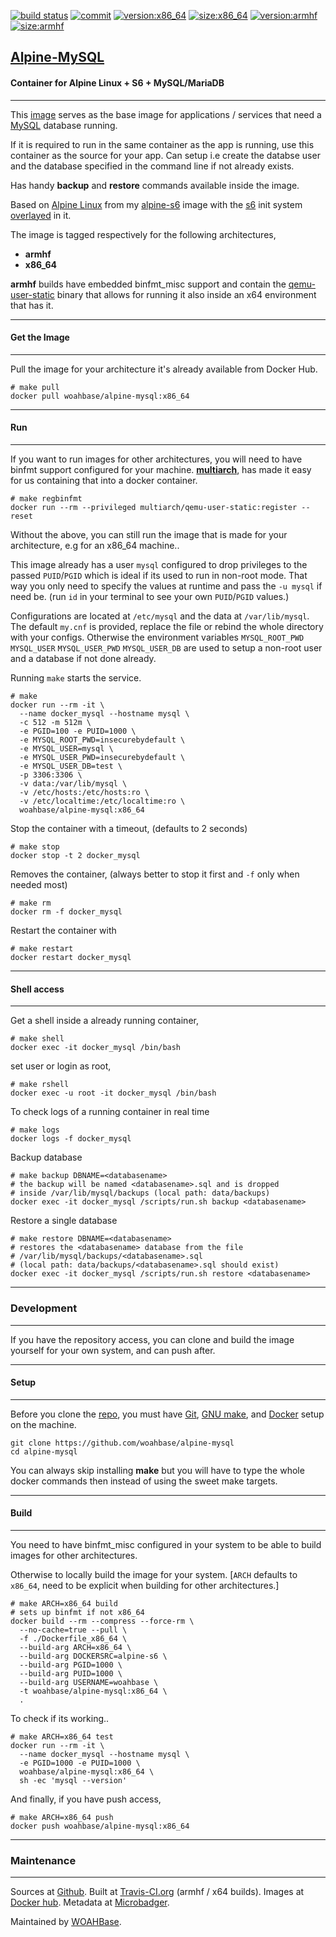 [![build status][251]][232] [![commit][255]][231] [![version:x86_64][256]][235] [![size:x86_64][257]][235] [![version:armhf][258]][236] [![size:armhf][259]][236]

## [Alpine-MySQL][234]
#### Container for Alpine Linux + S6 + MySQL/MariaDB
---

This [image][233] serves as the base image for applications
/ services that need a [MySQL][135] database running.

If it is required to run in the same container as the app is
running, use this container as the source for your app. Can setup
i.e create the databse user and the database specified in the
command line if not already exists.

Has handy **backup** and **restore** commands available inside the
image.

Based on [Alpine Linux][131] from my [alpine-s6][132] image with
the [s6][133] init system [overlayed][134] in it.

The image is tagged respectively for the following architectures,
* **armhf**
* **x86_64**

**armhf** builds have embedded binfmt_misc support and contain the
[qemu-user-static][105] binary that allows for running it also inside
an x64 environment that has it.

---
#### Get the Image
---

Pull the image for your architecture it's already available from
Docker Hub.

```
# make pull
docker pull woahbase/alpine-mysql:x86_64
```

---
#### Run
---

If you want to run images for other architectures, you will need
to have binfmt support configured for your machine. [**multiarch**][104],
has made it easy for us containing that into a docker container.

```
# make regbinfmt
docker run --rm --privileged multiarch/qemu-user-static:register --reset
```

Without the above, you can still run the image that is made for your
architecture, e.g for an x86_64 machine..

This image already has a user `mysql` configured to drop
privileges to the passed `PUID`/`PGID` which is ideal if its used
to run in non-root mode. That way you only need to specify the
values at runtime and pass the `-u mysql` if need be. (run `id`
in your terminal to see your own `PUID`/`PGID` values.)

Configurations are located at `/etc/mysql` and the data at
`/var/lib/mysql`. The default `my.cnf` is provided, replace the
file or rebind the whole directory with your configs. Otherwise
the environment variables `MYSQL_ROOT_PWD` `MYSQL_USER`
`MYSQL_USER_PWD` `MYSQL_USER_DB` are used to setup a non-root user
and a database if not done already.

Running `make` starts the service.

```
# make
docker run --rm -it \
  --name docker_mysql --hostname mysql \
  -c 512 -m 512m \
  -e PGID=100 -e PUID=1000 \
  -e MYSQL_ROOT_PWD=insecurebydefault \
  -e MYSQL_USER=mysql \
  -e MYSQL_USER_PWD=insecurebydefault \
  -e MYSQL_USER_DB=test \
  -p 3306:3306 \
  -v data:/var/lib/mysql \
  -v /etc/hosts:/etc/hosts:ro \
  -v /etc/localtime:/etc/localtime:ro \
  woahbase/alpine-mysql:x86_64
```

Stop the container with a timeout, (defaults to 2 seconds)

```
# make stop
docker stop -t 2 docker_mysql
```

Removes the container, (always better to stop it first and `-f`
only when needed most)

```
# make rm
docker rm -f docker_mysql
```

Restart the container with

```
# make restart
docker restart docker_mysql
```

---
#### Shell access
---

Get a shell inside a already running container,

```
# make shell
docker exec -it docker_mysql /bin/bash
```

set user or login as root,

```
# make rshell
docker exec -u root -it docker_mysql /bin/bash
```

To check logs of a running container in real time

```
# make logs
docker logs -f docker_mysql
```

Backup database

```
# make backup DBNAME=<databasename>
# the backup will be named <databasename>.sql and is dropped
# inside /var/lib/mysql/backups (local path: data/backups)
docker exec -it docker_mysql /scripts/run.sh backup <databasename>
```
Restore a single database

```
# make restore DBNAME=<databasename>
# restores the <databasename> database from the file
# /var/lib/mysql/backups/<databasename>.sql
# (local path: data/backups/<databasename>.sql should exist)
docker exec -it docker_mysql /scripts/run.sh restore <databasename>
```

---
### Development
---

If you have the repository access, you can clone and
build the image yourself for your own system, and can push after.

---
#### Setup
---

Before you clone the [repo][231], you must have [Git][101], [GNU make][102],
and [Docker][103] setup on the machine.

```
git clone https://github.com/woahbase/alpine-mysql
cd alpine-mysql
```
You can always skip installing **make** but you will have to
type the whole docker commands then instead of using the sweet
make targets.

---
#### Build
---

You need to have binfmt_misc configured in your system to be able
to build images for other architectures.

Otherwise to locally build the image for your system.
[`ARCH` defaults to `x86_64`, need to be explicit when building
for other architectures.]

```
# make ARCH=x86_64 build
# sets up binfmt if not x86_64
docker build --rm --compress --force-rm \
  --no-cache=true --pull \
  -f ./Dockerfile_x86_64 \
  --build-arg ARCH=x86_64 \
  --build-arg DOCKERSRC=alpine-s6 \
  --build-arg PGID=1000 \
  --build-arg PUID=1000 \
  --build-arg USERNAME=woahbase \
  -t woahbase/alpine-mysql:x86_64 \
  .
```

To check if its working..

```
# make ARCH=x86_64 test
docker run --rm -it \
  --name docker_mysql --hostname mysql \
  -e PGID=1000 -e PUID=1000 \
  woahbase/alpine-mysql:x86_64 \
  sh -ec 'mysql --version'
```

And finally, if you have push access,

```
# make ARCH=x86_64 push
docker push woahbase/alpine-mysql:x86_64
```

---
### Maintenance
---

Sources at [Github][106]. Built at [Travis-CI.org][107] (armhf / x64 builds). Images at [Docker hub][108]. Metadata at [Microbadger][109].

Maintained by [WOAHBase][204].

[101]: https://git-scm.com
[102]: https://www.gnu.org/software/make/
[103]: https://www.docker.com
[104]: https://hub.docker.com/r/multiarch/qemu-user-static/
[105]: https://github.com/multiarch/qemu-user-static/releases/
[106]: https://github.com/
[107]: https://travis-ci.org/
[108]: https://hub.docker.com/
[109]: https://microbadger.com/

[131]: https://alpinelinux.org/
[132]: https://hub.docker.com/r/woahbase/alpine-s6
[133]: https://skarnet.org/software/s6/
[134]: https://github.com/just-containers/s6-overlay
[135]: https://www.mysql.com/

[201]: https://github.com/woahbase
[202]: https://travis-ci.org/woahbase/
[203]: https://hub.docker.com/u/woahbase
[204]: https://woahbase.online/

[231]: https://github.com/woahbase/alpine-mysql
[232]: https://travis-ci.org/woahbase/alpine-mysql
[233]: https://hub.docker.com/r/woahbase/alpine-mysql
[234]: https://woahbase.online/#/images/alpine-mysql
[235]: https://microbadger.com/images/woahbase/alpine-mysql:x86_64
[236]: https://microbadger.com/images/woahbase/alpine-mysql:armhf

[251]: https://travis-ci.org/woahbase/alpine-mysql.svg?branch=master

[255]: https://images.microbadger.com/badges/commit/woahbase/alpine-mysql.svg

[256]: https://images.microbadger.com/badges/version/woahbase/alpine-mysql:x86_64.svg
[257]: https://images.microbadger.com/badges/image/woahbase/alpine-mysql:x86_64.svg

[258]: https://images.microbadger.com/badges/version/woahbase/alpine-mysql:armhf.svg
[259]: https://images.microbadger.com/badges/image/woahbase/alpine-mysql:armhf.svg
